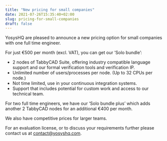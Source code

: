 ```yaml
---
title: "New pricing for small companies"
date: 2021-07-26T15:35:40+02:00
slug: pricing-for-small-companies
draft: false
---
```


YosysHQ are pleased to announce a new pricing option for small companies with one full time engineer.

For just €500 per month (excl. VAT), you can get our ‘Solo bundle’:

* 2 nodes of TabbyCAD Suite, offering industry compatible language support and our formal verification tools and verification IP. 
* Unlimited number of users/processes per node. (Up to 32 CPUs per node.)
* Not time limited, use in your continuous integration systems.
* Support that includes potential for custom work and access to our technical team.

For two full time engineers, we have our ‘Solo bundle plus’ which adds another 2 TabbyCAD nodes for an additional €400 per month.

We also have competitive prices for larger teams.

For an evaluation license, or to discuss your requirements further please contact us at [contact@yosyshq.com](mailto:contact@yosyshq.com).
